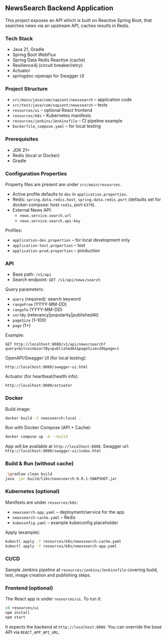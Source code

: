## NewsSearch Backend Application

This project exposes an API which is built on Reactive Spring Boot, that searches news via an upstream API, caches results in Redis.

### Tech Stack
- Java 21, Gradle
- Spring Boot WebFlux
- Spring Data Redis Reactive (cache)
- Resilience4j (circuit breaker/retry)
- Actuator
- springdoc-openapi for Swagger UI

### Project Structure
- `src/main/java/com/sapient/newssearch` – application code
- `src/test/java/com/sapient/newssearch` – tests
- `resources/ui` – optional React frontend
- `resources/k8s` – Kubernetes manifests
- `resources/jenkins/Jenkinsfile` – CI pipeline example
- `Dockerfile`, `compose.yaml` – for local testing

### Prerequisites
- JDK 21+
- Redis (local or Docker)
- Gradle

### Configuration Properties
Property files are present are under `src/main/resources`.
- Active profile defaults to `dev` in `application.properties`.
- Redis: `spring.data.redis.host`, `spring.data.redis.port` (defaults set for docker-compose: host `redis`, port `6379`).
- External News API:
  - `news.service.search.url`
  - `news.service.search.api-key`

Profiles:
- `application-dev.properties` – for local development only
- `application-test.properties` – test
- `application-prod.properties` – production

### API
- Base path: `/v1/api`
- Search endpoint: `GET /v1/api/news/search`

Query parameters:
- `query` (required): search keyword
- `rangeFrom` (YYYY-MM-DD)
- `rangeTo` (YYYY-MM-DD)
- `sortBy` (relevancy|popularity|publishedAt)
- `pageSize` (1–100)
- `page` (1+)

Example:
```
GET http://localhost:8080/v1/api/news/search?query=bitcoin&sortBy=publishedAt&pageSize=20&page=1
```

OpenAPI/Swagger UI (for local testing):
```
http://localhost:8080/swagger-ui.html
```

Actuator (for heartbeat/health info):
```
http://localhost:8080/actuator
```
### Docker
Build image:
```bash
docker build -t newssearch:local .
```

Run with Docker Compose (API + Cache):
```bash
docker compose up -d --build
```

App will be available at `http://localhost:8080`.
Swagger url: `http://localhost:8080/swagger-ui/index.html`

### Build & Run (without cache)
```bash
.\gradlew clean build
java -jar build/libs/newssearch-0.0.1-SNAPSHOT.jar
```
### Kubernetes (optional)
Manifests are under `resources/k8s`:
- `newssearch-app.yaml` – deployment/service for the app
- `newssearch-cache.yaml` – Redis
- `kubeconfig.yaml` – example kubeconfig placeholder

Apply (example):
```bash
kubectl apply -f resources/k8s/newssearch-cache.yaml
kubectl apply -f resources/k8s/newssearch-app.yaml
```

### CI/CD
Sample Jenkins pipeline at `resources/jenkins/Jenkinsfile` covering build, test, image creation and publishing steps.

### Frontend (optional)
The React app is under `resources/ui`. To run it:
```bash
cd resources/ui
npm install
npm start
```
It expects the backend at `http://localhost:8080`. You can override the base API via `REACT_APP_API_URL`.
